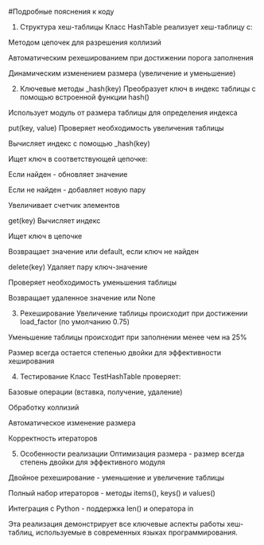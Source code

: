 #Подробные пояснения к коду
1. Структура хеш-таблицы
Класс HashTable реализует хеш-таблицу с:

Методом цепочек для разрешения коллизий

Автоматическим рехешированием при достижении порога заполнения

Динамическим изменением размера (увеличение и уменьшение)

2. Ключевые методы
_hash(key)
Преобразует ключ в индекс таблицы с помощью встроенной функции hash()

Использует модуль от размера таблицы для определения индекса

put(key, value)
Проверяет необходимость увеличения таблицы

Вычисляет индекс с помощью _hash(key)

Ищет ключ в соответствующей цепочке:

Если найден - обновляет значение

Если не найден - добавляет новую пару

Увеличивает счетчик элементов

get(key)
Вычисляет индекс

Ищет ключ в цепочке

Возвращает значение или default, если ключ не найден

delete(key)
Удаляет пару ключ-значение

Проверяет необходимость уменьшения таблицы

Возвращает удаленное значение или None

3. Рехеширование
Увеличение таблицы происходит при достижении load_factor (по умолчанию 0.75)

Уменьшение таблицы происходит при заполнении менее чем на 25%

Размер всегда остается степенью двойки для эффективности хеширования

4. Тестирование
Класс TestHashTable проверяет:

Базовые операции (вставка, получение, удаление)

Обработку коллизий

Автоматическое изменение размера

Корректность итераторов

5. Особенности реализации
Оптимизация размера - размер всегда степень двойки для эффективного модуля

Двойное рехеширование - уменьшение и увеличение таблицы

Полный набор итераторов - методы items(), keys() и values()

Интеграция с Python - поддержка len() и оператора in

Эта реализация демонстрирует все ключевые аспекты работы хеш-таблиц, используемые в современных языках программирования.

